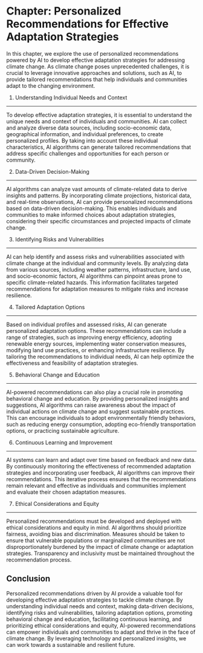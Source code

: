 Chapter: Personalized Recommendations for Effective Adaptation Strategies
=========================================================================

In this chapter, we explore the use of personalized recommendations powered by AI to develop effective adaptation strategies for addressing climate change. As climate change poses unprecedented challenges, it is crucial to leverage innovative approaches and solutions, such as AI, to provide tailored recommendations that help individuals and communities adapt to the changing environment.

1. Understanding Individual Needs and Context
---------------------------------------------

To develop effective adaptation strategies, it is essential to understand the unique needs and context of individuals and communities. AI can collect and analyze diverse data sources, including socio-economic data, geographical information, and individual preferences, to create personalized profiles. By taking into account these individual characteristics, AI algorithms can generate tailored recommendations that address specific challenges and opportunities for each person or community.

2. Data-Driven Decision-Making
------------------------------

AI algorithms can analyze vast amounts of climate-related data to derive insights and patterns. By incorporating climate projections, historical data, and real-time observations, AI can provide personalized recommendations based on data-driven decision-making. This enables individuals and communities to make informed choices about adaptation strategies, considering their specific circumstances and projected impacts of climate change.

3. Identifying Risks and Vulnerabilities
----------------------------------------

AI can help identify and assess risks and vulnerabilities associated with climate change at the individual and community levels. By analyzing data from various sources, including weather patterns, infrastructure, land use, and socio-economic factors, AI algorithms can pinpoint areas prone to specific climate-related hazards. This information facilitates targeted recommendations for adaptation measures to mitigate risks and increase resilience.

4. Tailored Adaptation Options
------------------------------

Based on individual profiles and assessed risks, AI can generate personalized adaptation options. These recommendations can include a range of strategies, such as improving energy efficiency, adopting renewable energy sources, implementing water conservation measures, modifying land use practices, or enhancing infrastructure resilience. By tailoring the recommendations to individual needs, AI can help optimize the effectiveness and feasibility of adaptation strategies.

5. Behavioral Change and Education
----------------------------------

AI-powered recommendations can also play a crucial role in promoting behavioral change and education. By providing personalized insights and suggestions, AI algorithms can raise awareness about the impact of individual actions on climate change and suggest sustainable practices. This can encourage individuals to adopt environmentally friendly behaviors, such as reducing energy consumption, adopting eco-friendly transportation options, or practicing sustainable agriculture.

6. Continuous Learning and Improvement
--------------------------------------

AI systems can learn and adapt over time based on feedback and new data. By continuously monitoring the effectiveness of recommended adaptation strategies and incorporating user feedback, AI algorithms can improve their recommendations. This iterative process ensures that the recommendations remain relevant and effective as individuals and communities implement and evaluate their chosen adaptation measures.

7. Ethical Considerations and Equity
------------------------------------

Personalized recommendations must be developed and deployed with ethical considerations and equity in mind. AI algorithms should prioritize fairness, avoiding bias and discrimination. Measures should be taken to ensure that vulnerable populations or marginalized communities are not disproportionately burdened by the impact of climate change or adaptation strategies. Transparency and inclusivity must be maintained throughout the recommendation process.

Conclusion
----------

Personalized recommendations driven by AI provide a valuable tool for developing effective adaptation strategies to tackle climate change. By understanding individual needs and context, making data-driven decisions, identifying risks and vulnerabilities, tailoring adaptation options, promoting behavioral change and education, facilitating continuous learning, and prioritizing ethical considerations and equity, AI-powered recommendations can empower individuals and communities to adapt and thrive in the face of climate change. By leveraging technology and personalized insights, we can work towards a sustainable and resilient future.
